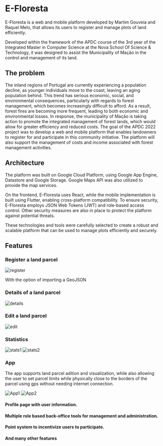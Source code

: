 # E-Floresta

E-Floresta is a web and mobile platform developed by Martim Gouveia and Raquel Melo, that allows its users to register and manage plots of land efficiently.

Developed within the framework of the APDC course of the 3rd year of the Integrated Master in Computer Science at the Nova School Of Science & Technology, it was designed to assist the Municipality of Mação in the control and management of its land.


## The problem

The inland regions of Portugal are currently experiencing a population decline, as younger individuals move to the coast, leaving an aging population behind. This trend has serious economic, social, and environmental consequences, particularly with regards to forest management, which becomes increasingly difficult to afford. As a result, forest fires are becoming more frequent, leading to both economic and environmental losses. In response, the municipality of Mação is taking action to promote the integrated management of forest lands, which would allow for greater efficiency and reduced costs. The goal of the APDC 2022 project was to develop a web and mobile platform that enables landowners to register for and participate in this community initiative. The platform will also support the management of costs and income associated with forest management activities.


## Architecture

The platform was built on Google Cloud Platform, using Google App Engine, Datastore and Google Storage. Google Maps API was also utilized to provide the map services.

On the frontend, E-Floresta uses React, while the mobile implementation is built using Flutter, enabling cross-platform compatibility. To ensure security, E-Floresta employs JSON Web Tokens (JWT) and role-based access control. Other security measures are also in place to protect the platform against potential threats.

These technologies and tools were carefully selected to create a robust and scalable platform that can be used to manage plots efficiently and securely.


## Features

### Register a land parcel

![register](https://cdn.discordapp.com/attachments/723609492096549009/1100174814079103057/register.gif)

With the option of importing a GeoJSON


### Details of a land parcel
![details](https://cdn.discordapp.com/attachments/723609492096549009/1100193135675572224/detalhes.gif)

### Edit a land parcel
![edit](https://cdn.discordapp.com/attachments/723609492096549009/1100193084911915069/editar.gif)


### Statistics
![stats1](https://cdn.discordapp.com/attachments/723609492096549009/1100199229114306701/statistics.png)
![stats2](https://cdn.discordapp.com/attachments/723609492096549009/1100199228929749032/stats2.png)


### App
The app supports land parcel adition and visualization, while also allowing the user to set parcel limits while physically close to the borders of the parcel using gps without needing internet connection. 

![App1](https://cdn.discordapp.com/attachments/952962517418770472/998812691550453861/Screenshot_2022-07-19-05-32-28-879_com.example.startup.jpg)
![App2](https://cdn.discordapp.com/attachments/952962517418770472/998812761075236964/Screenshot_2022-07-19-05-33-02-955_com.example.startup.jpg)



#### Profile page with user information.
#### Multiple role based back-office tools for management and administration.
#### Point system to incentivize users to participate.
#### And many other features 





